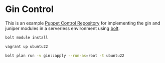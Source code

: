 # Gin Control

This is an example [Puppet Control Repository](https://www.puppet.com/docs/pe/2023.5/control_repo.html) 
for implementing the gin and juniper modules in a serverless
environment using [bolt](https://www.puppet.com/docs/bolt/latest/bolt.html).

```bash
bolt module install
```

```bash
vagrant up ubuntu22
```

```bash
bolt plan run -v gin::apply --run-as=root -t ubuntu22
```
